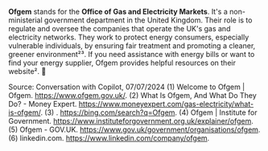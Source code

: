 **Ofgem** stands for the **Office of Gas and Electricity Markets**. It's a non-ministerial government department in the United Kingdom. Their role is to regulate and oversee the companies that operate the UK's gas and electricity networks. They work to protect energy consumers, especially vulnerable individuals, by ensuring fair treatment and promoting a cleaner, greener environment²³. If you need assistance with energy bills or want to find your energy supplier, Ofgem provides helpful resources on their website². 🌟

Source: Conversation with Copilot, 07/07/2024
(1) Welcome to Ofgem | Ofgem. https://www.ofgem.gov.uk/.
(2) What Is Ofgem, And What Do They Do? - Money Expert. https://www.moneyexpert.com/gas-electricity/what-is-ofgem/.
(3) . https://bing.com/search?q=Ofgem.
(4) Ofgem | Institute for Government. https://www.instituteforgovernment.org.uk/explainer/ofgem.
(5) Ofgem - GOV.UK. https://www.gov.uk/government/organisations/ofgem.
(6) linkedin.com. https://www.linkedin.com/company/ofgem.